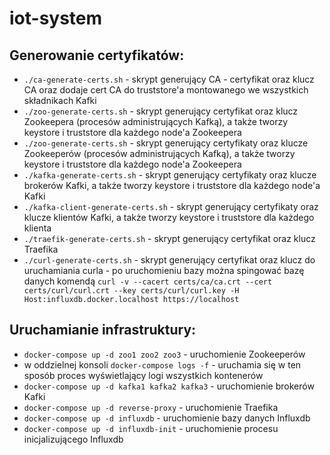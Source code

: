 # iot-system

## Generowanie certyfikatów:

* `./ca-generate-certs.sh` - skrypt generujący CA - certyfikat oraz klucz CA oraz dodaje cert CA do truststore'a montowanego we wszystkich składnikach Kafki
* `./zoo-generate-certs.sh` - skrypt generujący certyfikat oraz klucz Zookeepera (procesów administrujących Kafką), a także tworzy keystore i truststore dla każdego node'a Zookeepera
* `./zoo-generate-certs.sh` - skrypt generujący certyfikaty oraz klucze Zookeeperów (procesów administrujących Kafką), a także tworzy keystore i truststore dla każdego node'a Zookeepera
* `./kafka-generate-certs.sh` - skrypt generujący certyfikaty oraz klucze brokerów Kafki, a także tworzy keystore i truststore dla każdego node'a Kafki
* `./kafka-client-generate-certs.sh` - skrypt generujący certyfikaty oraz klucze klientów Kafki, a także tworzy keystore i truststore dla każdego klienta
* `./traefik-generate-certs.sh` - skrypt generujący certyfikat oraz klucz Traefika
* `./curl-generate-certs.sh` - skrypt generujący certyfikat oraz klucz do uruchamiania curla - po uruchomieniu bazy można spingować bazę danych komendą `curl -v --cacert certs/ca/ca.crt --cert certs/curl/curl.crt --key certs/curl/curl.key -H Host:influxdb.docker.localhost https://localhost`

## Uruchamianie infrastruktury:

* `docker-compose up -d zoo1 zoo2 zoo3` - uruchomienie Zookeeperów
* w oddzielnej konsoli `docker-compose logs -f` - uruchamia się w ten sposób proces wyświetlający logi wszystkich kontenerów
* `docker-compose up -d kafka1 kafka2 kafka3` - uruchomienie brokerów Kafki
* `docker-compose up -d reverse-proxy` - uruchomienie Traefika
* `docker-compose up -d influxdb` - uruchomienie bazy danych Influxdb
* `docker-compose up -d influxdb-init` - uruchomienie procesu inicjalizującego Influxdb
